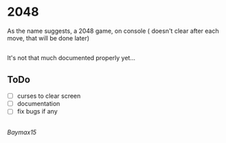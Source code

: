# 2048
As the name suggests, a 2048 game, on console ( doesn't clear after each move, that will be done later)

## 
It's not that much documented properly yet...<br>

## ToDo
- [ ] curses to clear screen
- [ ] documentation
- [ ] fix bugs if any

<br>
<i>Baymax15</i>